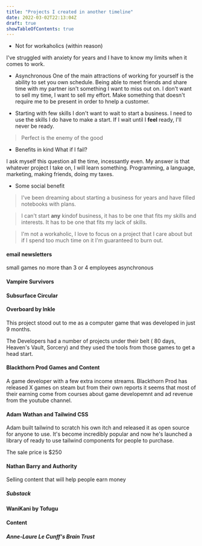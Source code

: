 ```yaml
---
title: "Projects I created in another timeline"
date: 2022-03-02T22:13:04Z
draft: true
showTableOfContents: true
---
```



* Not for workaholics (within reason) 

I've struggled with anxiety for years and I have to know my limits when it comes to work.

* Asynchronous
One of the main attractions of working for yourself is the ability to set you own schedule. Being able to meet friends and share time with my partner isn't something I want to miss out on.
I don't want to sell my time, I want to sell my effort. Make something that doesn't require me to be present in order to hnelp a customer.



* Starting with few skills
I don't want to wait to start a business. I need to use the skills I do have to make a start.
If I wait until I __feel__ ready, I'll never be ready. 
>Perfect is the enemy of the good

* Benefits in kind
What if I fail?

I ask myself this question all the time, incessantly even.
My answer is that whatever project I take on, I will learn something.
Programming, a language, marketing, making friends, doing my taxes.


* Some social benefit


>I've been dreaming about starting a business for years and have filled notebooks with plans. 

>I can't start __any__ kindof business, it has to be one that fits my skills and interests. 
It has to be one that fits my lack of skills.

>I'm not a workaholic, I love to focus on a project that I care about but if I spend too much time on it I'm guaranteed to burn out.



#### email newsletters
small games
no more than 3 or 4 employees
asynchronous



#### Vampire Survivors

#### Subsurface Circular

#### Overboard by Inkle

This project stood out to me as a computer game that was developed in just 9 months.

The Developers had a number of projects under their belt ( 80 days, Heaven's Vault, Sorcery)
and they used the tools from those games to get a head start.

#### Blackthorn Prod Games and Content

A game developer with a few extra income streams.
Blackthorn Prod has released X games on steam but from their own reports it seems that most of their earning come from courses about game developemnt and ad revenue from the youtube channel.

#### Adam Wathan and Tailwind CSS

Adam built tailwind to scratch his own itch and released it as open source for anyone to use.
It's become incredibly popular and now he's launched a library of ready to use tailwind components for people to purchase. 

The sale price is $250 

#### Nathan Barry and Authority

Selling content that will help people earn money 

##### Substack

#### WaniKani by Tofugu

#### Content

##### Anne-Laure Le Cunff's Brain Trust






